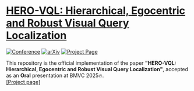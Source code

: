 # [HERO-VQL: Hierarchical, Egocentric and Robust Visual Query Localization](https://arxiv.org/abs/2509.00385)

[![Conference](https://img.shields.io/badge/BMVC-2025-blue)](https://www.bmva.org/bmvc)   [![arXiv](https://img.shields.io/badge/arXiv-2509.00385-red)](https://arxiv.org/abs/2509.00385)   [![Project Page](https://img.shields.io/badge/Project-Page-green)](https://joohyunchang.github.io/HERO-VQL/)


This repository is the official implementation of the paper **"HERO-VQL: Hierarchical, Egocentric and Robust Visual Query Localization"**, accepted as an **Oral** presentation at BMVC 2025🔥.  
[[Project page]](https://joohyunchang.github.io/HERO-VQL/)
